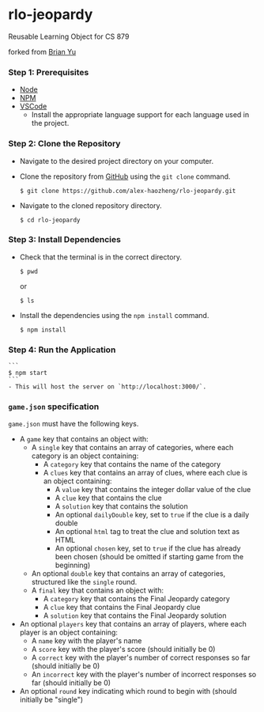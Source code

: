 # rlo-jeopardy

Reusable Learning Object for CS 879

forked from [Brian Yu](https://github.com/brianyu28/jeopardy)

### **Step 1: Prerequisites**

- [Node](https://nodejs.org/en/)
- [NPM](https://www.npmjs.com/)
- [VSCode](https://code.visualstudio.com/)
    - Install the appropriate language support for each language used in the project.

### **Step 2: Clone the Repository**

- Navigate to the desired project directory on your computer.

- Clone the repository from [GitHub](https://github.com/alex-haozheng/rlo-jeopardy.git) using the `git clone` command.

    ```
    $ git clone https://github.com/alex-haozheng/rlo-jeopardy.git
    ```

- Navigate to the cloned repository directory.

    ```
    $ cd rlo-jeopardy
    ```

### **Step 3: Install Dependencies**

- Check that the terminal is in the correct directory.

    ```
    $ pwd
    ```
    or 
    ```
    $ ls
    ```

- Install the dependencies using the `npm install` command.

    ```
    $ npm install
    ```

### **Step 4: Run the Application**

    ```
    $ npm start
    ```
    - This will host the server on `http://localhost:3000/`.

### `game.json` specification

`game.json` must have the following keys.

- A `game` key that contains an object with:
  - A `single` key that contains an array of categories, where each category is an object containing:
    - A `category` key that contains the name of the category
    - A `clues` key that contains an array of clues, where each clue is an object containing:
      - A `value` key that contains the integer dollar value of the clue
      - A `clue` key that contains the clue
      - A `solution` key that contains the solution
      - An optional `dailyDouble` key, set to `true` if the clue is a daily double
      - An optional `html` tag to treat the clue and solution text as HTML
      - An optional `chosen` key, set to `true` if the clue has already been chosen (should be omitted if starting game from the beginning)
  - An optional `double` key that contains an array of categories, structured like the `single` round.
  - A `final` key that contains an object with:
    - A `category` key that contains the Final Jeopardy category
    - A `clue` key that contains the Final Jeopardy clue
    - A `solution` key that contains the Final Jeopardy solution
- An optional `players` key that contains an array of players, where each player is an object containing:
  - A `name` key with the player's name
  - A `score` key with the player's score (should initially be 0)
  - A `correct` key with the player's number of correct responses so far (should initially be 0)
  - An `incorrect` key with the player's number of incorrect responses so far (should initially be 0)
- An optional `round` key indicating which round to begin with (should initially be "single")